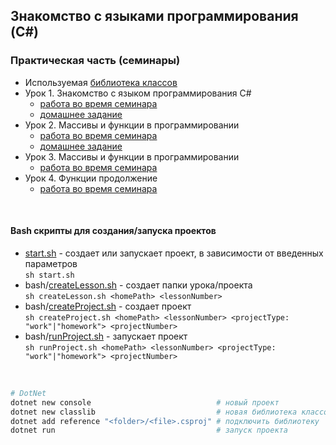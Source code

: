 Знакомство с языками программирования (C#)
-----------------------------------------------

### Практическая часть (семинары)
- Используемая [библиотека классов](https://github.com/crasher307/c-sharp/tree/master/func)
- Урок 1. Знакомство с языком программирования С#
	- [работа во время семинара](https://github.com/crasher307/c-sharp/tree/master/lesson1/work)
	- [домашнее задание](https://github.com/crasher307/c-sharp/tree/master/lesson1/homework)
- Урок 2. Массивы и функции в программировании
	- [работа во время семинара](https://github.com/crasher307/c-sharp/tree/master/lesson2/work)
	- [домашнее задание](https://github.com/crasher307/c-sharp/tree/master/lesson2/homework)
- Урок 3. Массивы и функции в программировании
	- [работа во время семинара](https://github.com/crasher307/c-sharp/tree/master/lesson3/work)
- Урок 4. Функции продолжение
	- [работа во время семинара](https://github.com/crasher307/c-sharp/tree/master/lesson4/work)

<br>

#### Bash скрипты для создания/запуска проектов
- [start.sh](https://github.com/crasher307/c-sharp/blob/master/start.sh) - создает или запускает проект, в зависимости от введенных параметров\
	`sh start.sh`
- bash/[createLesson.sh](https://github.com/crasher307/c-sharp/blob/master/bash/createLesson.sh) - создает папки урока/проекта\
	`sh createLesson.sh <homePath> <lessonNumber>`
- bash/[createProject.sh](https://github.com/crasher307/c-sharp/blob/master/bash/createProject.sh) - создает проект\
	`sh createProject.sh <homePath> <lessonNumber> <projectType: "work"|"homework"> <projectNumber>`
- bash/[runProject.sh](https://github.com/crasher307/c-sharp/blob/master/bash/runProject.sh) - запускает проект\
	`sh runProject.sh <homePath> <lessonNumber> <projectType: "work"|"homework"> <projectNumber>`

<br>

```bash
# DotNet
dotnet new console                            # новый проект
dotnet new classlib                           # новая библиотека классов
dotnet add reference "<folder>/<file>.csproj" # подключить библиотеку
dotnet run                                    # запуск проекта
```
